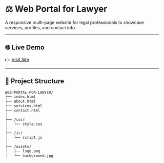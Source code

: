 # ⚖️ Web Portal for Lawyer

A responsive multi-page website for legal professionals to showcase services, profiles, and contact info.

---

## 🌐 Live Demo

👉 [Visit Site](https://miteshsaiarangi.github.io/WEB-PORTAL-FOR-LAWYER/)

---

## 📁 Project Structure

```bash
WEB-PORTAL-FOR-LAWYER/
├── index.html
├── about.html
├── services.html
├── contact.html
│
├── /css/
│   └── style.css
│
├── /js/
│   └── script.js
│
├── /assets/
│   ├── logo.png
│   └── background.jpg
